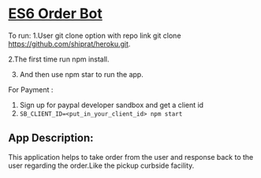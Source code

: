 # <a href="https://github.com/rhildred/ES6OrderBot" target="_blank">ES6 Order Bot</a>



To run:
1.User git clone option with repo link git clone https://github.com/shiprat/heroku.git.

 2.The first time run npm install.

3. And then use npm star to run the app.

For Payment :
1. Sign up for paypal developer sandbox and get a client id
2. `SB_CLIENT_ID=<put_in_your_client_id> npm start`

## App Description:
This application helps to take order from the user and response back to the user regarding the order.Like the pickup curbside facility.



